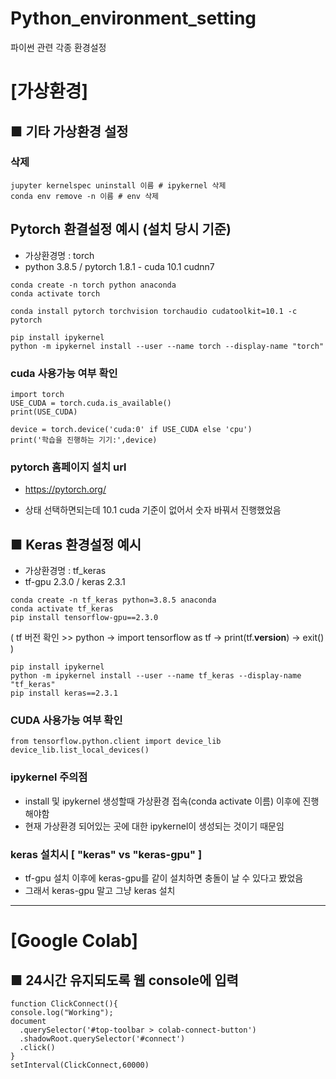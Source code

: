 # Python_environment_setting
파이썬 관련 각종 환경설정


# [가상환경]


## ■ 기타 가상환경 설정

### 삭제
```
jupyter kernelspec uninstall 이름 # ipykernel 삭제
conda env remove -n 이름 # env 삭제
```

## Pytorch 환결설정 예시 (설치 당시 기준)
- 가상환경명 : torch
- python 3.8.5 / pytorch 1.8.1 - cuda 10.1 cudnn7
```
conda create -n torch python anaconda
conda activate torch

conda install pytorch torchvision torchaudio cudatoolkit=10.1 -c pytorch

pip install ipykernel
python -m ipykernel install --user --name torch --display-name "torch"
```
### cuda 사용가능 여부 확인
```
import torch
USE_CUDA = torch.cuda.is_available()
print(USE_CUDA)

device = torch.device('cuda:0' if USE_CUDA else 'cpu')
print('학습을 진행하는 기기:',device)
```


### pytorch 홈페이지 설치 url
- https://pytorch.org/

- 상태 선택하면되는데 10.1 cuda 기준이 없어서 숫자 바꿔서 진행했었음

## ■ Keras 환경설정 예시
- 가상환경명 : tf_keras
- tf-gpu 2.3.0 / keras 2.3.1
```
conda create -n tf_keras python=3.8.5 anaconda
conda activate tf_keras
pip install tensorflow-gpu==2.3.0
```
( tf 버전 확인 >> python -> import tensorflow as tf -> print(tf.__version__) -> exit() )
```
pip install ipykernel
python -m ipykernel install --user --name tf_keras --display-name "tf_keras"
pip install keras==2.3.1
```
### CUDA 사용가능 여부 확인
```
from tensorflow.python.client import device_lib
device_lib.list_local_devices()
```


### ipykernel 주의점
- install 및 ipykernel 생성할때 가상환경 접속(conda activate 이름) 이후에 진행해야함
- 현재 가상환경 되어있는 곳에 대한 ipykernel이 생성되는 것이기 때문임

### keras 설치시 [ "keras" vs "keras-gpu" ]
- tf-gpu 설치 이후에 keras-gpu를 같이 설치하면 충돌이 날 수 있다고 봤었음
- 그래서 keras-gpu 말고 그냥 keras 설치

---

# [Google Colab]


## ■ 24시간 유지되도록 웹 console에 입력
```
function ClickConnect(){
console.log("Working"); 
document
  .querySelector('#top-toolbar > colab-connect-button')
  .shadowRoot.querySelector('#connect')
  .click() 
}
setInterval(ClickConnect,60000)
```

